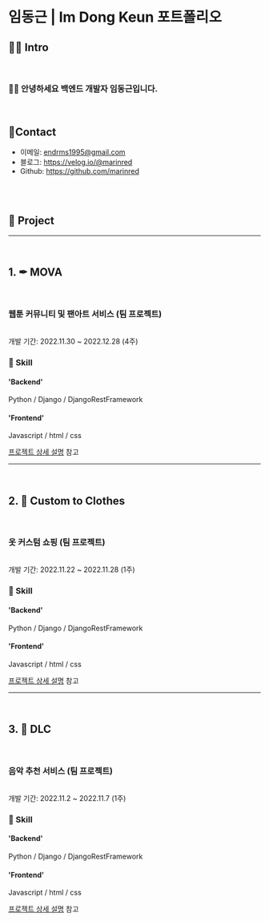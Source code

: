 # 임동근 | Im Dong Keun 포트폴리오

## 🧑‍💻 Intro

<br/>

### 👍🏼  안녕하세요 백엔드 개발자 임동근입니다.

<br/>

## 📱Contact
- 이메일: endrms1995@gmail.com
- 블로그: https://velog.io/@marinred
- Github: https://github.com/marinred

<br/>
<br/>


## 📂 Project
<hr/>
<br/>

## 1. ✒ MOVA

<br/>

### 웹툰 커뮤니티 및 팬아트 서비스 (팀 프로젝트)
<br/>
개발 기간: 2022.11.30 ~ 2022.12.28  (4주)  

### 🔧 Skill
#### 'Backend'
Python / Django / DjangoRestFramework

#### 'Frontend'
Javascript / html / css

[프로젝트 상세 설명](https://github.com/marinred/MOVA_BACKEND) 참고

<hr/>
<br/>

## 2. 👕 Custom to Clothes

<br/>

### 옷 커스텀 쇼핑 (팀 프로젝트)
<br/>
개발 기간: 2022.11.22 ~ 2022.11.28  (1주)  

### 🔧 Skill
#### 'Backend'
Python / Django / DjangoRestFramework

#### 'Frontend'
Javascript / html / css

[프로젝트 상세 설명](https://github.com/marinred/Custom_To_Clothes_DLC_Backend) 참고

<hr/>
<br/>

## 3. 🎵 DLC

<br/>

### 음악 추천 서비스 (팀 프로젝트)
<br/>
개발 기간: 2022.11.2 ~ 2022.11.7  (1주)  

### 🔧 Skill
#### 'Backend'
Python / Django / DjangoRestFramework

#### 'Frontend'
Javascript / html / css

[프로젝트 상세 설명](https://github.com/marinred/DLC_Project) 참고